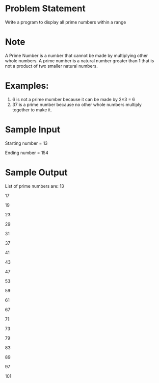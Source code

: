 # Problem Statement

 Write a program to display all prime numbers within a range

# Note

A Prime Number is a number that cannot be made by multiplying other whole numbers. A prime number is a natural number greater than 1 that is not a product of two smaller natural numbers.

# Examples:
1. 6 is not a prime mumber because it can be made by 2×3 = 6
2. 37 is a prime number because no other whole numbers multiply together to make it.

# Sample Input

Starting number = 13

Ending number = 154

# Sample Output

List of prime numbers are:
13

17

19

23

29

31

37

41

43

47

53

59

61

67

71

73

79

83

89

97

101

